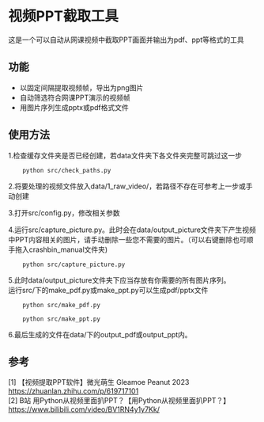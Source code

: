 # 视频PPT截取工具
这是一个可以自动从网课视频中截取PPT画面并输出为pdf、ppt等格式的工具

## 功能
+ 以固定间隔提取视频帧，导出为png图片
+ 自动筛选符合网课PPT演示的视频帧
+ 用图片序列生成pptx或pdf格式文件

## 使用方法
1.检查缓存文件夹是否已经创建，若data文件夹下各文件夹完整可跳过这一步
```shell
    python src/check_paths.py
```
   

2.将要处理的视频文件放入data/1_raw_video/，若路径不存在可参考上一步或手动创建

3.打开src/config.py，修改相关参数  

4.运行src/capture_picture.py。此时会在data/output_picture文件夹下产生视频中PPT内容相关的图片，请手动删除一些您不需要的图片。（可以右键删除也可顺手拖入crashbin_manual文件夹)
```shell
    python src/capture_picture.py
```

5.此时data/output_picture文件夹下应当存放有你需要的所有图片序列。  
运行src/下的make_pdf.py或make_ppt.py可以生成pdf/pptx文件
```shell
    python src/make_pdf.py
```
```shell
    python src/make_ppt.py
```
6.最后生成的文件在data/下的output_pdf或output_ppt内。

## 参考
[1] 【视频提取PPT软件】微光萌生 Gleamoe Peanut 2023 https://zhuanlan.zhihu.com/p/619717101  
[2] B站 用Python从视频里面扒PPT？【用Python从视频里面扒PPT？】 https://www.bilibili.com/video/BV1RN4y1y7Kk/
